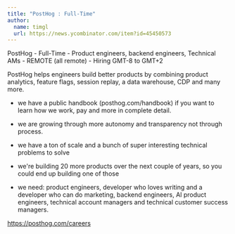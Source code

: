 ```yaml
---
title: "PostHog : Full-Time"
author:
  name: timgl
  url: https://news.ycombinator.com/item?id=45450573
---
```

PostHog - Full-Time - Product engineers, backend engineers, Technical AMs - REMOTE (all remote) - Hiring GMT-8 to GMT+2

PostHog helps engineers build better products by combining product analytics, feature flags, session replay, a data warehouse, CDP and many more.

* we have a public handbook (posthog.com&#x2F;handbook) if you want to learn how we work, pay and more in complete detail.

* we are growing through more autonomy and transparency not through process.

* we have a ton of scale and a bunch of super interesting technical problems to solve

* we&#x27;re building 20 more products over the next couple of years, so you could end up building one of those

* we need: product engineers, developer who loves writing and a developer who can do marketing, backend engineers, AI product engineers, technical account managers and technical customer success managers.

<a href="https:&#x2F;&#x2F;posthog.com&#x2F;careers">https:&#x2F;&#x2F;posthog.com&#x2F;careers</a>
<JobApplication />
